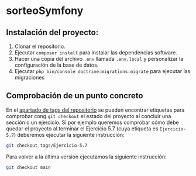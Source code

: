# sorteoSymfony

## Instalación del proyecto:

1. Clonar el repositorio.
2. Ejecutar ``composer install`` para instalar las dependencias software.
3. Hacer una copia del archivo ``.env`` llamada ``.env.local`` y personalizar la configuración de la base de datos.
4. Ejecutar ``php bin/console doctrine:migrations:migrate`` para ejecutar las migraciones

## Comprobación de un punto concreto

En el [apartado de tags del repositorio](https://github.com/sambrista/sorteoSymfony/tags) se pueden encontrar etiquetas para comprobar cong ``git checkout`` el estado del proyecto al concluir una sección o un ejercicio. Si por ejemplo queremos comprobar cómo debe quedar el proyecto al terminar el Ejercicio 5.7 (cuya etiqueta es ``Ejercicio-5.7``) deberemos ejecutar la siguiente instrucción:

```bash
git checkout tags/Ejercicio-5.7
```

Para volver a la última versión ejecutamos la siguiente instrucción:

```bash
git checkout main
```
